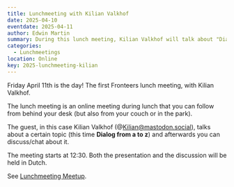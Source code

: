 ```yaml
---
title: Lunchmeeting with Kilian Valkhof
date: 2025-04-10
eventdate: 2025-04-11
author: Edwin Martin
summary: During this lunch meeting, Kilian Valkhof will talk about "Dialog from A to Z"
categories:
  - Lunchmeetings
location: Online
key: 2025-lunchmeeting-kilian
---
```


Friday April 11th is the day! The first Fronteers lunch meeting, with Kilian Valkhof.

The lunch meeting is an online meeting during lunch that you can follow from behind your desk
(but also from your couch or in the park).

The guest, in this case Kilian Valkhof (@Kilian@mastodon.social), talks about a certain
topic (this time **Dialog from a to z**) and afterwards you can discuss/chat about it.

The meeting starts at 12:30. Both the presentation and the discussion will be held in Dutch.

See [Lunchmeeting Meetup](https://www.meetup.com/fronteers-nl/events/307212733/).
